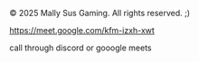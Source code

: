 © 2025 Mally Sus Gaming. All rights reserved. ;)

https://meet.google.com/kfm-izxh-xwt

call through discord or gooogle meets

